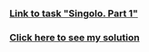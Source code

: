 ### [Link to task "Singolo. Part 1"](https://github.com/rolling-scopes-school/tasks/blob/master/tasks/markups/level-2/singolo/part-1/singolo-1-ru.md)
### [Click here to see my solution](https://semenetti.github.io/singolo/singolo1.html)
